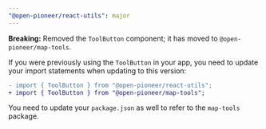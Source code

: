 ```yaml
---
"@open-pioneer/react-utils": major
---
```


**Breaking:** Removed the `ToolButton` component; it has moved to `@open-pioneer/map-tools`.

If you were previously using the `ToolButton` in your app, you need to update your import statements when updating to this version:

```diff
- import { ToolButton } from "@open-pioneer/react-utils";
+ import { ToolButton } from "@open-pioneer/map-tools";
```

You need to update your `package.json` as well to refer to the `map-tools` package.
